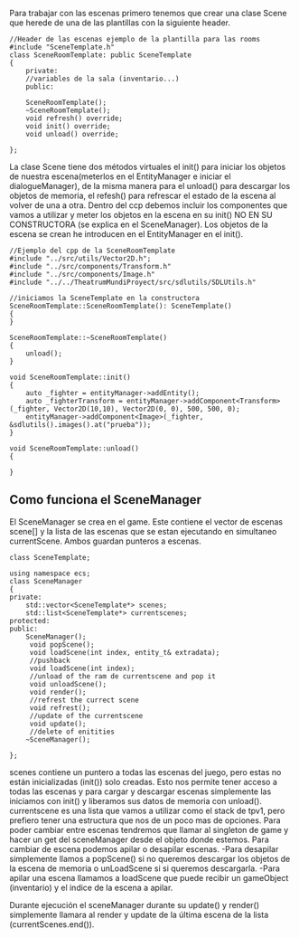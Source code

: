 Para trabajar con las escenas primero tenemos que crear una clase Scene que herede de una de las plantillas con la siguiente header.
```
//Header de las escenas ejemplo de la plantilla para las rooms
#include "SceneTemplate.h"
class SceneRoomTemplate: public SceneTemplate
{
	private:
	//variables de la sala (inventario...)
	public:

	SceneRoomTemplate();
	~SceneRoomTemplate();
	void refresh() override;
	void init() override;
	void unload() override;

};
```
La clase Scene tiene dos métodos virtuales el init() para iniciar los objetos de nuestra escena(meterlos en el EntityManager e iniciar el dialogueManager), de la misma manera para el unload() para descargar los objetos de memoria, el refesh() para refrescar el estado de la escena al volver de una a otra. 
Dentro del ccp debemos incluir los componentes que vamos a utilizar y meter los objetos en la escena en su init() NO EN SU CONSTRUCTORA (se explica en el SceneManager). Los objetos de la escena se crean he introducen en el EntityManager en el init().
```
//Ejemplo del cpp de la SceneRoomTemplate
#include "../src/utils/Vector2D.h";
#include "../src/components/Transform.h"
#include "../src/components/Image.h"
#include "../../TheatrumMundiProyect/src/sdlutils/SDLUtils.h"

//iniciamos la SceneTemplate en la constructora
SceneRoomTemplate::SceneRoomTemplate(): SceneTemplate()
{
}

SceneRoomTemplate::~SceneRoomTemplate()
{
	unload();
}

void SceneRoomTemplate::init()
{
	auto _fighter = entityManager->addEntity();
	auto _fighterTransform = entityManager->addComponent<Transform>(_fighter, Vector2D(10,10), Vector2D(0, 0), 500, 500, 0);
	entityManager->addComponent<Image>(_fighter, &sdlutils().images().at("prueba"));
}

void SceneRoomTemplate::unload()
{
	
}
```
## Como funciona el SceneManager
El SceneManager se crea en el game. Este contiene el vector de escenas scene[] y la lista de las escenas que se estan ejecutando en simultaneo currentScene. Ambos guardan punteros a escenas.
```
class SceneTemplate;

using namespace ecs;
class SceneManager
{
private:
	std::vector<SceneTemplate*> scenes;
	std::list<SceneTemplate*> currentscenes;
protected:
public:
	SceneManager();
	 void popScene();
	 void loadScene(int index, entity_t& extradata);
	 //pushback
	 void loadScene(int index);
	 //unload of the ram de currentscene and pop it
	 void unloadScene();
	 void render();
	 //refrest the currect scene 
	 void refrest();
	 //update of the currentscene
	 void update();
	 //delete of enitities
	~SceneManager();

};

```
scenes contiene un puntero a todas las escenas del juego, pero estas no están inicializadas (init()) solo creadas. Esto nos permite tener acceso a todas las escenas y para cargar y descargar escenas simplemente las iniciamos con init() y liberamos sus datos de memoria con unload(). 
currentscene es una lista que vamos a utilizar como el stack de tpv1, pero prefiero tener una estructura que nos de un poco mas de opciones.
Para poder cambiar entre escenas tendremos que llamar al singleton de game y hacer un get del sceneManager desde el objeto donde estemos. Para cambiar de escena podemos apilar o desapilar escenas. 
	-Para desapilar simplemente llamos a popScene() si no queremos descargar los objetos de la escena de memoria o unLoadScene si si queremos descargarla.
	-Para apilar una escena llamamos a loadScene que puede recibir un gameObject (inventario) y el indice de la escena a apilar.

Durante ejecución el sceneManager durante su update() y render() simplemente llamara al render y update de la última escena de la lista (currentScenes.end()).